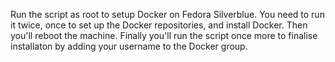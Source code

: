 Run the script as root to setup Docker on Fedora Silverblue. You need to run it twice, once to set up the Docker repositories, and install Docker. Then you'll reboot the machine. Finally you'll run the script once more to finalise installaton by adding your username to the Docker group.
